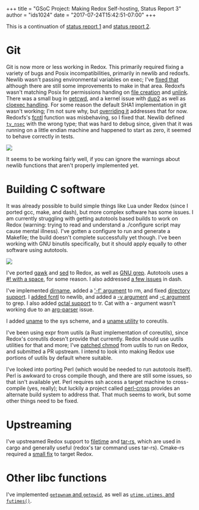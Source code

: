 +++
title = "GSoC Project: Making Redox Self-hosting, Status Report 3"
author = "ids1024"
date = "2017-07-24T15:42:51-07:00"
+++

This is a continuation of [status report 1](/news/gsoc-self-hosting-1/) and [status report 2](/news/gsoc-self-hosting-2/).

# Git

Git is now more or less working in Redox. This primarily required fixing a variety of bugs and Posix incompatibilities, primarily in newlib and redoxfs. Newlib wasn't passing environmental variables on exec; I've [fixed that](https://github.com/redox-os/newlib/pull/45) although there are still some improvements to make in that area. Redoxfs wasn't matching Posix for permissions handing on [file creation](https://github.com/redox-os/redoxfs/pull/25) and [unlink](https://github.com/redox-os/redoxfs/pull/26). There was a small bug in [getcwd](https://github.com/redox-os/newlib/pull/47), and a kernel issue with [dup2](https://github.com/redox-os/kernel/pull/34) as well as [cloexec handling](https://github.com/redox-os/kernel/pull/37). For some reason the default SHA1 implementation in git wasn't working; I'm not sure why, but [overriding it](https://github.com/redox-os/cookbook/pull/51) addresses that for now. Redoxfs's [fcntl](https://github.com/redox-os/redoxfs/pull/24) function was misbehaving, so I fixed that. Newlib defined [`tv_nsec`](https://github.com/redox-os/newlib/pull/44) with the wrong type; that was hard to debug since, given that it was running on a little endian machine and happened to start as zero, it seemed to behave correctly in tests.

<img class="img-responsive" src="/img/screenshot/redox-git.png"/>

It seems to be working fairly well, if you can ignore the warnings about newlib functions that aren't properly implemented yet.

# Building C software

It was already possible to build simple things like Lua under Redox (since I ported gcc, make, and dash), but more complex software has some issues. I am currently struggling with getting autotools based builds to work on Redox (warning: trying to read and understand a ./configure script may cause mental illness). I've gotten a configure to run and generate a Makefile; the build doesn't complete successfully yet though. I've been working with GNU binutils specifically, but it should apply equally to other software using autotools.

<img class="img-responsive" src="/img/screenshot/redox-configure.png"/>

I've ported [gawk](https://github.com/redox-os/cookbook/pull/46) and [sed](https://github.com/redox-os/cookbook/pull/48) to Redox, as well as [GNU grep](https://github.com/redox-os/cookbook/pull/52). Autotools uses a [#! with a space](https://github.com/redox-os/kernel/pull/32), for some reason. I also addressed [a few issues](https://github.com/redox-os/dash/pull/2) in dash.

I've implemented [dirname](https://github.com/redox-os/coreutils/pull/166), added a ['-f' argument](https://github.com/redox-os/coreutils/pull/164) to rm, and fixed [directory support](https://github.com/redox-os/coreutils/pull/170). I [added fcntl](https://github.com/redox-os/newlib/pull/40) to newlib, and added a [-v argument](https://github.com/redox-os/extrautils/pull/24) and [-c argument](https://github.com/redox-os/extrautils/pull/25) to grep. I also added [octal support](https://github.com/redox-os/coreutils/pull/174) to tr. Cat with a - argument wasn't working due to an [arg-parser](https://github.com/redox-os/arg-parser/pull/1) issue.

I added [uname](https://github.com/redox-os/kernel/pull/39) to the sys scheme, and a [uname utility](https://github.com/redox-os/coreutils/pull/172) to coreutils.

I've been using expr from uutils (a Rust implementation of coreutils), since Redox's coreutils doesn't provide that currently. Redox should use uutils utilities for that and more; I've [patched chmod](https://github.com/uutils/coreutils/pull/1054) from uutils to run on Redox, and submitted a PR upstream. I intend to look into making Redox use portions of uutils by default where suitable.

I've looked into porting Perl (which would be needed to run autotools itself). Perl is awkward to cross compile though, and there are still some issues, so that isn't available yet. Perl requires ssh access a target machine to cross-compile (yes, really); but luckily a project called [perl-cross](https://arsv.github.io/perl-cross/) provides an alternate build system to address that. That much seems to work, but some other things need to be fixed.

# Upstreaming

I've upstreamed Redox support to [filetime](https://github.com/alexcrichton/filetime/pull/8) and [tar-rs](https://github.com/alexcrichton/tar-rs/pull/120), which are used in cargo and generally useful (redox's tar command uses tar-rs). Cmake-rs required a [small fix](https://github.com/alexcrichton/cmake-rs/pull/35) to target Redox.

# Other libc functions

I've implemented [`getpwnam` and `getpwid`](https://github.com/redox-os/newlib/pull/38), as well as [`utime`, `utimes`, and `futimes()`](https://github.com/redox-os/newlib/pull/39).

